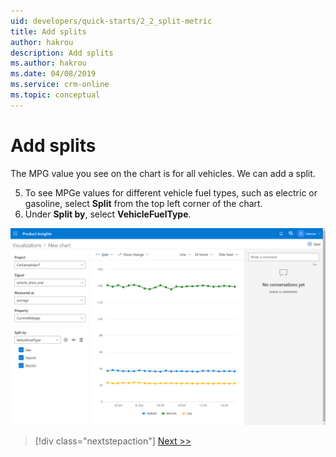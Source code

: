 ```yaml
---
uid: developers/quick-starts/2_2_split-metric
title: Add splits
author: hakrou
description: Add splits
ms.author: hakrou
ms.date: 04/08/2019
ms.service: crm-online
ms.topic: conceptual
---
```

# Add splits

The MPG value you see on the chart is for all vehicles. We can add a split. 

5. To see MPGe values for different vehicle fuel types, such as electric or gasoline, select **Split** from the top left corner of the chart. 
6. Under **Split by**, select **VehicleFuelType**. 

![Select split](2_VehicleFuelType.PNG)


> [!div class="nextstepaction"]
> [Next >>](2_3_publish.md)
